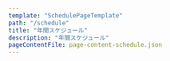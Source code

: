 ```yaml
---
template: "SchedulePageTemplate"
path: "/schedule"
title: "年間スケジュール"
description: "年間スケジュール"
pageContentFile: page-content-schedule.json
---
```

